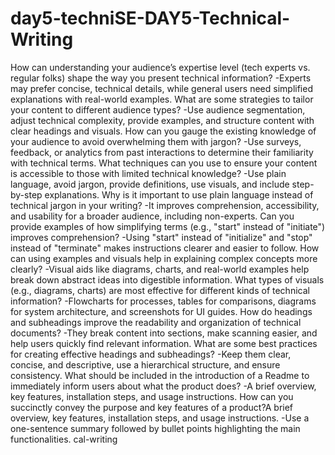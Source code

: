 # day5-techniSE-DAY5-Technical-Writing
How can understanding your audience’s expertise level (tech experts vs. regular folks) shape the way you present technical information?
-Experts may prefer concise, technical details, while general users need simplified explanations with real-world examples.
What are some strategies to tailor your content to different audience types?
-Use audience segmentation, adjust technical complexity, provide examples, and structure content with clear headings and visuals.
How can you gauge the existing knowledge of your audience to avoid overwhelming them with jargon?
-Use surveys, feedback, or analytics from past interactions to determine their familiarity with technical terms.
What techniques can you use to ensure your content is accessible to those with limited technical knowledge?
-Use plain language, avoid jargon, provide definitions, use visuals, and include step-by-step explanations.
Why is it important to use plain language instead of technical jargon in your writing?
-It improves comprehension, accessibility, and usability for a broader audience, including non-experts.
Can you provide examples of how simplifying terms (e.g., "start" instead of "initiate") improves comprehension?
-Using "start" instead of "initialize" and "stop" instead of "terminate" makes instructions clearer and easier to follow.
How can using examples and visuals help in explaining complex concepts more clearly?
-Visual aids like diagrams, charts, and real-world examples help break down abstract ideas into digestible information.
What types of visuals (e.g., diagrams, charts) are most effective for different kinds of technical information?
-Flowcharts for processes, tables for comparisons, diagrams for system architecture, and screenshots for UI guides.
How do headings and subheadings improve the readability and organization of technical documents?
-They break content into sections, make scanning easier, and help users quickly find relevant information.
What are some best practices for creating effective headings and subheadings?
-Keep them clear, concise, and descriptive, use a hierarchical structure, and ensure consistency.
What should be included in the introduction of a Readme to immediately inform users about what the product does?
-A brief overview, key features, installation steps, and usage instructions.
How can you succinctly convey the purpose and key features of a product?A brief overview, key features, installation steps, and usage instructions.
-Use a one-sentence summary followed by bullet points highlighting the main functionalities.
cal-writing
